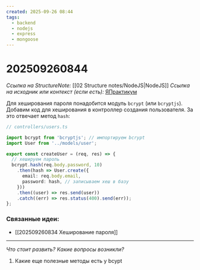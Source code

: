```yaml
---
created: 2025-09-26 08:44
tags:
  - backend
  - nodejs
  - express
  - mongoose
---
```

# 202509260844
*Ссылка на StructureNote:* [[02 Structure notes/NodeJS|NodeJS]]
*Ссылка на исходник или контекст (если есть):* [ЯПрактикум](https://practicum.yandex.ru/learn/backend-nodejs/courses/16b47298-e20d-4fde-9619-1ab305039a00/sprints/564238/topics/a4928f0d-5f69-4053-bea3-fa90d3a2a89f/lessons/f64ab175-1f2d-4beb-b105-b9704a51c7c8/)

Для хеширования пароля понадобится модуль `bcrypt` (или `bcryptjs`). 
Добавим код для хеширования в контроллер создания пользователя. За это отвечает метод `hash`:
```ts
// controllers/users.ts

import bcrypt from 'bcryptjs'; // импортируем bcrypt
import User from '../models/user';

export const createUser = (req, res) => {
  // хешируем пароль
  bcrypt.hash(req.body.password, 10)
    .then(hash => User.create({
      email: req.body.email,
      password: hash, // записываем хеш в базу
    }))
    .then((user) => res.send(user))
    .catch((err) => res.status(400).send(err));
};
```
### Связанные идеи:
* [[202509260834 Хеширование пароля]]
---

*Что стоит развить? Какие вопросы возникли?*
1) Какие еще полезные методы есть у bcypt